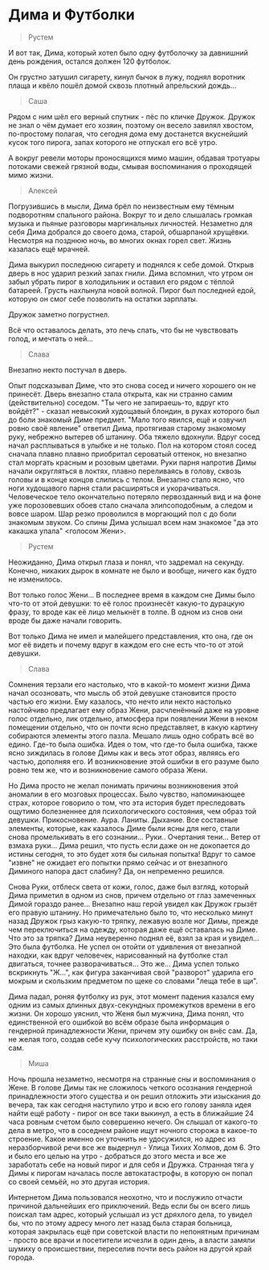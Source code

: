 # Дима и Футболки

> Рустем

И вот так, Дима, который хотел было одну футболочку за давнишний день рождения, остался должен 120 футболок.

Он грустно затушил сигарету, кинул бычок в лужу, поднял воротник плаща и квёло пошёл домой сквозь плотный апрельский дождь…

> Саша

Рядом с ним шёл его верный спутник - пёс по кличке Дружок. Дружок не знал о чём думает его хозяин, поэтому он весело завилял хвостом, по-простому полагая, что сегодня дома ему достанется вкуснейший кусок того пирога, запах которого не отпускал его всё утро.

А вокруг ревели моторы проносящихся мимо машин, обдавая тротуары потоками свежей грязной воды, смывая воспоминания о проходящей мимо жизни.

> Алексей

Погрузившись в мысли, Дима брёл по неизвестным ему тёмным подворотням спального района. Вокруг то и дело слышалась громкая музыка и пьяные разговоры маргинальных личностей. Незаметно для себя Дима добрался до своего дома, старой, обшарпаной хрущёвки. Несмотря на позднюю ночь, во многих окнах горел свет. Жизнь казалась ещё мрачней.

Дима выкурил последнюю сигарету и поднялся к себе домой. Открыв дверь в нос ударил резкий запах гнили. Дима вспомнил, что утром он забыл убрать пирог в холодильник и оставил его рядом с тёплой батареей. Грусть нахлынула новой волной. Пирог был последней едой, которую он смог себе позволить на остатки зарплаты.

Дружок заметно погрустнел.

Всё что оставалось делать, это лечь спать, что бы не чувствовать голод, и мечтать о ней...

> Слава

Внезапно некто постучал в дверь. 

Опыт подсказывал Диме, что это снова сосед и ничего хорошего он не принесёт. Дверь внезапно стала открыта, как ни странно самим \(действительно\) соседом. "Ты чего не запираешь-то, вдруг кто войдёт?" - сказал невысокий худощавый блондин, в руках которого был до боли знакомый Диме предмет. "Мало того явился, ещё и озвучил ровно своё явление" ответил Дима, протягивая старому знакомому руку, небрежно вытерев об штанину. Оба тяжело вдохнули. Вдруг сосед начал расплываться в улыбке и не только. Пол на котором стоял сосед сначала плавно плавно приобритал сероватый оттенок, но внезапно стал моргать красным и розовым цветами. Руки парня напротив Димы начали округляться в локтях, плавно переливаясь в голову, сквозь головы и в конце концов слились с телом. Внезапно стало ясно, что ноги худощавого парня стали расширяться и укорачиваться. Человеческое тело окончательно потеряло первозданный вид и на фоне уже порозовевших обоев стало сначала элипсоподобным, а следом и вовсе шаром. Шар резко проволился в моргающий пол с до боли знакомым звуком. Со спины Дима услышал всем нам знакомое "да это какашка упала" &lt;голосом Жени&gt;.

> Рустем

Неожиданно, Дима открыл глаза и понял, что задремал на секунду. Конечно, никаких дырок в комнате не было и вообще, ничего как будто не изменилось.

Вот только голос Жени... В последнее время в каждом сне Димы было что-то от этой девушки: то её голос произнесёт какую-то дурацкую фразу, то вроде как её лицо мелькнёт в толпе. В одном из снов они вроде бы даже начали говорить.

Вот только Дима не имел и малейшего представления, кто она, где он мог её видеть и почему вдруг в каждом его сне есть что-то от этой девушки.


> Слава

Сомнения терзали его настолько, что в какой-то момент жизни Дима начал осозновать, что мысль об этой девушке становится просто частью его жизни. Ему казалось, что нечто или некто настолько настойчиво предлагает ему образ Жени, расчленённый даже на уровне голос отдельно, лик отдельно, атмосфера при появлении Жени в неком помещении отдельно, что он почти ясно представляет, в какую картину собираются элементы этого пазла. Мешало лишь одно собрать всё во едино. Где-то была ошибка. Идея о том, что где-то была ошибка, также ясно зиждилась в голове Димы как и весь этот образ, являясь его частью, дополняя его. И возникновение этой ошибки в его разуме было ровно тем же, что и возникновение самого образа Жени. 

Но Дима просто не желал понимать причины возникновения этой аномалии в его мозговых процессах. Было чувство, напоминающее страх, которое говорило о том, что эта история будет преследовать ощутимо болезненнее для психологического состояния, чем образ той девушки. Прикосновение. Аура. Ланиты. Дыхание. Все составные элементы, которые, как казалось Диме были ясны для него, стали снова промелькивать в его сознании... Руки.. Очертания тени... Ветер от взмаха руки... Дима решил, что пусть если даже он не докопается до истины сегодня, то это будет хотя бы сильная попытка! Вдруг то самое "извне" не ожидает его попытки прямо сейчас и от внезапного Диминого напора даст слабину? Да, он непременно решился. 

Снова Руки, отблеск света от кожи, голос, даже был взгляд, который Дима приметил в одном из снов, причем отдельно от глаз замеченных Димой гораздо ранее... Внезапно наш герой увидел как Дружок грызёт его правую штанину. Но примечательно было то, что несколько минут назад Дружок грыз какую-то тряпку, лежавую возле ног Димы, прежде чем переключиться на одежду, которая даже ещё оставалась на Диме. Что это за тряпка? Дима неуверенно поднял её, взял за края и увидел... Это была футболка. Не успел он отойти от удивления от внезапной находки, как вдруг человечек, нарисованный на футболке стал двигаться, точнее разворачиваться... Это же... Дима успел только вскрикнуть "Ж...", как фигура заканчивая свой "разворот" ударила его мокрым и скользким предметом по щеке со словами "леща тебе в щи". 

Дима падал, роняя футболку из рук, этот момент падения казался ему одним из самых длинных двух-секундных промежутков времени в его жизни. Он хорошо уяснил, что Женя был мужчина, Дима понял, что единственной его ошибкой во всём образе была информация о гендерной принадлежности Жени, причем эту ошибку он внёс сам. Да, не желая того, создав себе кучу психологических расстройств, но таки сам.

> Миша

Ночь прошла незаметно, несмотря на странные сны и воспоминания о Жене. В голове Димы так не сложилось четкого осознания гендерной принадлежности этого существа и он решил отложить эти изыскания до вечера, так как сегодня наступило утро и всю его голову заняла идея найти ещё работу - пирог он все таки выкинул, а есть в ближайшие 24 часа ровным счетом было совершенно нечего. Он слышал от какого-то дела в метро, что в соседнем районе ищут ночного сторожа в какое-то строение. Какое именно он уточнить не удосужился, но адрес из неразборчивой речи все же выдернул - Улица Тихих Холмов, дом 6. Это и было его целью на утро - добраться до этого места и все же заработать себе на новый пирог и для себя и Дружка. Странная тяга у Димы к пирогам началась после автокатастрофы, в которую он попал со своей семьёй, но это другая история. 

Интернетом Дима пользовался неохотно, что и послужило отчасти причиной дальнейших его приключений. Ведь если бы он всего лишь поискал там адрес, который услышал из уст дряхлого дела, то увидел бы, что по этому адресу много лет назад была старая больница, которая закрылась ещё при советской власти по непонятным причинам - просто все врачи и посетители исчезли в один день, а власти замяли шумиху о происшествии, переселив почти весь район на другой край города.
